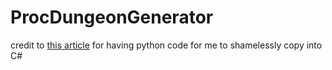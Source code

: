 # ProcDungeonGenerator
credit to [this article](https://abitawake.com/news/articles/procedural-generation-with-godot-create-dungeons-using-a-bsp-tree) for having python code for me to shamelessly copy into C#

